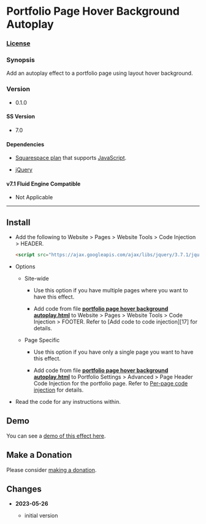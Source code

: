 # Portfolio Page Hover Background Autoplay

### [License][1]

### Synopsis

Add an autoplay effect to a portfolio page using layout hover background.

### Version

  * 0.1.0

#### SS Version

  * 7.0

#### Dependencies

  * [Squarespace plan][2] that supports [JavaScript][3].
  
  * [jQuery][4]

#### v7.1 Fluid Engine Compatible

  * Not Applicable

---

## Install

* Add the following to Website > Pages > Website Tools > Code Injection >
  HEADER.
  
  ```html
  <script src="https://ajax.googleapis.com/ajax/libs/jquery/3.7.1/jquery.min.js"></script>
  ```
  
* Options

  * Site-wide
  
    * Use this option if you have multiple pages where you want to have this
      effect.

    * Add code from file **[portfolio page hover background autoplay.html][5]**
      to Website > Pages > Website Tools > Code Injection > FOOTER. Refer to
      [Add code to code injection][17] for details.
      
  * Page Specific
  
    * Use this option if you have only a single page you want to have this
      effect.

    * Add code from file **[portfolio page hover background autoplay.html][5]**
      to Portfolio Settings > Advanced > Page Header Code Injection for the
      portfolio page. Refer to [Per-page code injection][6] for details.

* Read the code for any instructions within.

## Demo

You can see a [demo of this effect here][7].

## Make a Donation

Please consider [making a donation][8].

## Changes

<!-- * **2022-05-10**

  * support for v7.1 product detail layouts
  * use twcsl
  * bumped version to 0.2.0
  -->
* **2023-05-26**

  * initial version

[1]: https://github.com/tomsWebConsulting/twcsl/blob/main/LICENSE.txt#L1
[2]: https://www.squarespace.com/pricing
[3]: https://en.wikipedia.org/wiki/JavaScript
[4]: https://jquery.com/
[5]: portfolio%20page%20hover%20background%20autoplay.html#L1
[18]: https://support.squarespace.com/hc/en-us/articles/205815908-Using-code-injection#toc-add-code-to-code-injection
[6]: https://support.squarespace.com/hc/en-us/articles/205815908-Using-code-injection#toc-per-page-code-injection
[7]: https://toms-web-consulting-demos.squarespace.com/portfolio-page-hover-background-autoplay?password=twcdemos
[8]: https://github.com/tomsWebConsulting/twcsl#make-a-donation
